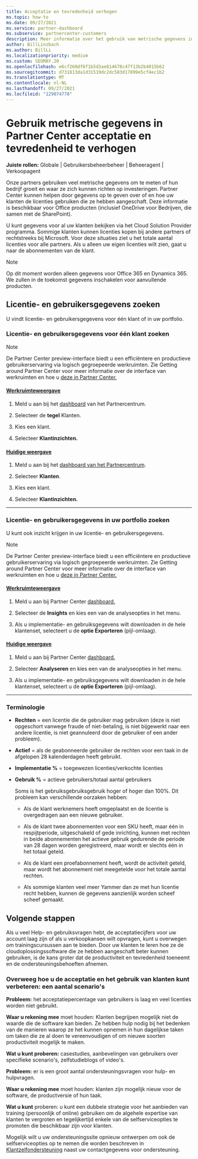 ```yaml
---
title: Acceptatie en tevredenheid verhogen
ms.topic: how-to
ms.date: 09/27/2021
ms.service: partner-dashboard
ms.subservice: partnercenter-customers
description: Meer informatie over het gebruik van metrische gegevens in Partner Center. Metrische gegevens kunnen laten zien of uw bedrijf groeit, hoe klanten hun licenties gebruiken en waar ze zich kunnen richten op investeringen.
author: BillLinzbach
ms.author: BillLi
ms.localizationpriority: medium
ms.custom: SEOMAY.20
ms.openlocfilehash: e6cf260df6f1b5d3ae814678c47f13b2b4015b62
ms.sourcegitcommit: d731813da1d31519dc2dc583d17899e5cf4ec1b2
ms.translationtype: MT
ms.contentlocale: nl-NL
ms.lasthandoff: 09/27/2021
ms.locfileid: "129074778"
---
```

# <a name="use-metrics-in-partner-center-to-increase-adoption-and-satisfaction"></a>Gebruik metrische gegevens in Partner Center acceptatie en tevredenheid te verhogen

**Juiste rollen:** Globale | Gebruikersbeheerbeheer | Beheeragent | Verkoopagent

Onze partners gebruiken veel metrische gegevens om te meten of hun bedrijf groeit en waar ze zich kunnen richten op investeringen. Partner Center kunnen helpen door gegevens op te geven over of en hoe uw klanten de licenties gebruiken die ze hebben aangeschaft. Deze informatie is beschikbaar voor Office producten (inclusief OneDrive voor Bedrijven, die samen met de SharePoint).

U kunt gegevens voor al uw klanten bekijken via het Cloud Solution Provider programma. Sommige klanten kunnen licenties kopen bij andere partners of rechtstreeks bij Microsoft. Voor deze situaties ziet u het totale aantal licenties voor alle partners. Als u alleen uw eigen licenties wilt zien, gaat u naar de abonnementen van de klant.

> [!NOTE]  
> Op dit moment worden alleen gegevens voor Office 365 en Dynamics 365. We zullen in de toekomst gegevens inschakelen voor aanvullende producten.

## <a name="find-license-and-user-data"></a>Licentie- en gebruikersgegevens zoeken

U vindt licentie- en gebruikersgegevens voor één klant of in uw portfolio.

### <a name="find-license-and-user-data-for-a-single-customer"></a>Licentie- en gebruikersgegevens voor één klant zoeken

> [!NOTE]
> De Partner Center preview-interface biedt u een efficiëntere en productieve gebruikerservaring via logisch gegroepeerde werkruimten. Zie Getting around Partner Center voor meer informatie over de interface van werkruimten en hoe u [deze in Partner Center.](get-around-partner-center.md#turn-workspaces-on-and-off)

#### <a name="workspaces-view"></a>[Werkruimteweergave](#tab/workspaces-view)

1. Meld u aan bij het [dashboard](https://partner.microsoft.com/dashboard) van het Partnercentrum.

2. Selecteer de **tegel** Klanten.

3. Kies een klant.

4. Selecteer **Klantinzichten.**

#### <a name="current-view"></a>[Huidige weergave](#tab/current-view)

1. Meld u aan bij het [dashboard van het Partnercentrum](https://partner.microsoft.com/dashboard).

2. Selecteer **Klanten**.

3. Kies een klant.

4. Selecteer **Klantinzichten.**

* * *

### <a name="find-license-and-user-data-across-your-portfolio"></a>Licentie- en gebruikersgegevens in uw portfolio zoeken

U kunt ook inzicht krijgen in uw licentie- en gebruikersgegevens.

> [!NOTE]
> De Partner Center preview-interface biedt u een efficiëntere en productieve gebruikerservaring via logisch gegroepeerde werkruimten. Zie Getting around Partner Center voor meer informatie over de interface van werkruimten en hoe u [deze in Partner Center.](get-around-partner-center.md#turn-workspaces-on-and-off)

#### <a name="workspaces-view"></a>[Werkruimteweergave](#tab/workspaces-view)

1. Meld u aan bij Partner Center [dashboard.](https://partner.microsoft.com/dashboard)

2. Selecteer de **Insights** en kies een van de analyseopties in het menu.

3. Als u implementatie- en gebruiksgegevens wilt downloaden in de hele klantenset, selecteert u de **optie Exporteren** (pijl-omlaag).

#### <a name="current-view"></a>[Huidige weergave](#tab/current-view)

1. Meld u aan bij Partner Center [dashboard.](https://partner.microsoft.com/dashboard)

2. Selecteer **Analyseren** en kies een van de analyseopties in het menu.

3. Als u implementatie- en gebruiksgegevens wilt downloaden in de hele klantenset, selecteert u de **optie Exporteren** (pijl-omlaag).

* * *

### <a name="terminology"></a>Terminologie

- **Rechten** = een licentie die de gebruiker mag gebruiken (deze is niet opgeschort vanwege fraude of niet-betaling, is niet bijgewerkt naar een andere licentie, is niet geannuleerd door de gebruiker of een ander probleem).

- **Actief** = als de geabonneerde gebruiker de rechten voor een taak in de afgelopen 28 kalenderdagen heeft gebruikt.

- **Implementatie %** = toegewezen licenties/verkochte licenties

- **Gebruik %** = actieve gebruikers/totaal aantal gebruikers

   Soms is het gebruiksgebruiksgebruik hoger of hoger dan 100%. Dit probleem kan verschillende oorzaken hebben:

  - Als de klant werknemers heeft omgeplaatst en de licentie is overgedragen aan een nieuwe gebruiker.

  - Als de klant twee abonnementen voor een SKU heeft, maar één in respijtperiode, uitgeschakeld of gede inrichting, kunnen met rechten in beide abonnementen het actieve gebruik gedurende de periode van 28 dagen worden geregistreerd, maar wordt er slechts één in het totaal geteld.

  - Als de klant een proefabonnement heeft, wordt de activiteit geteld, maar wordt het abonnement niet meegetelde voor het totale aantal rechten.

  - Als sommige klanten veel meer Yammer dan ze met hun licentie recht hebben, kunnen de gegevens aanzienlijk worden scheef scheef gemaakt.

## <a name="next-steps"></a>Volgende stappen

Als u veel Help- en gebruiksvragen hebt, de acceptatiecijfers voor uw account laag zijn of als u verkoopkansen wilt opvragen, kunt u overwegen om trainingscursussen aan te bieden. Door uw klanten te leren hoe ze de cloudoplossingssoftware die ze hebben aangeschaft beter kunnen gebruiken, is de kans groter dat de productiviteit en tevredenheid toeneemt en de ondersteuningsbehoeften afnemen.

### <a name="considering-how-to-improve-customer-adoption-and-usage---a-couple-scenarios"></a>Overweeg hoe u de acceptatie en het gebruik van klanten kunt verbeteren: een aantal scenario's

**Probleem:** het acceptatiepercentage van gebruikers is laag en veel licenties worden niet gebruikt.

**Waar u rekening mee** moet houden: Klanten begrijpen mogelijk niet de waarde die de software kan bieden. Ze hebben hulp nodig bij het bedenken van de manieren waarop ze het kunnen opnemen in hun dagelijkse taken om taken die ze al doen te vereenvoudigen of om nieuwe soorten productiviteit mogelijk te maken.

**Wat u kunt proberen:** casestudies, aanbevelingen van gebruikers over specifieke scenario's, zelfstudieblogs of video's.

**Probleem:** er is een groot aantal ondersteuningsvragen voor hulp- en hulpvragen.

**Waar u rekening mee** moet houden: klanten zijn mogelijk nieuw voor de software, de productversie of hun taak.

**Wat u kunt** proberen: u kunt een dubbele strategie voor het aanbieden van training (persoonlijk of online) gebruiken om de algehele expertise van klanten te vergroten en tegelijkertijd enkele van de selfserviceopties te promoten die beschikbaar zijn voor klanten.

Mogelijk wilt u uw ondersteuningssite opnieuw ontwerpen om ook de selfserviceopties op te nemen die worden beschreven in [Klantzelfondersteuning](customer-self-support.md) naast uw contactgegevens voor ondersteuning.
